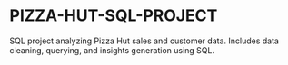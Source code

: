 # PIZZA-HUT-SQL-PROJECT
SQL project analyzing Pizza Hut sales and customer data. Includes data cleaning, querying, and insights generation using SQL.

